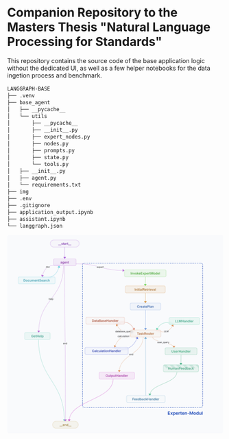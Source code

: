 # Companion Repository to the Masters Thesis "Natural Language Processing for Standards"

This repository contains the source code of the base application logic without the dedicated UI, as well as a few helper notebooks for the data ingetion process and benchmark.

```
LANGGRAPH-BASE
├── .venv
├── base_agent
│   ├── __pycache__
│   └── utils
│       ├── __pycache__
│       ├── __init__.py
│       ├── expert_nodes.py
│       ├── nodes.py
│       ├── prompts.py
│       ├── state.py
│       └── tools.py
│   ├── __init__.py
│   ├── agent.py
│   └── requirements.txt
├── img
├── .env
├── .gitignore
├── application_output.ipynb
├── assistant.ipynb
└── langgraph.json
```


![Application architecture](img/application_architecture_.png)
